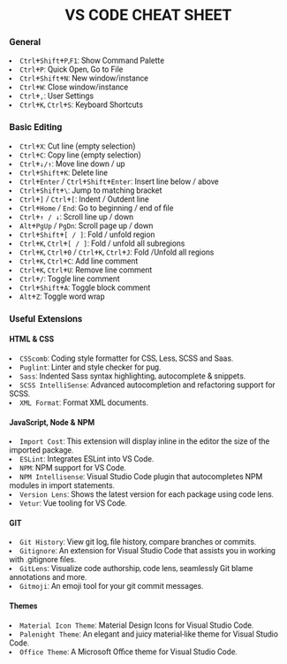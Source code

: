 <h1 style="font-family: Roboto" align="center">
VS CODE CHEAT SHEET
</h1>

<h3 style="font-family: Roboto">
General 
</h3>

<li style="font-family: Roboto">
<code>Ctrl</code>+<code>Shift</code>+<code>P</code>,<code>F1</code>: Show Command Palette 
</li>

<li style="font-family: Roboto">
<code>Ctrl</code>+<code>P</code>: Quick Open, Go to File 
</li>

<li style="font-family: Roboto">
<code>Ctrl</code>+<code>Shift</code>+<code>N</code>: New window/instance
</li>

<li style="font-family: Roboto">
<code>Ctrl</code>+<code>W</code>: Close window/instance 
</li>

<li style="font-family: Roboto">
<code>Ctrl</code>+<code>,</code>: User Settings 
</li>
<li style="font-family: Roboto">
<code>Ctrl</code>+<code>K</code>, <code>Ctrl</code>+<code>S</code>: Keyboard Shortcuts 
</li>

<h3 style="font-family: Roboto">
Basic Editing 
</h3>

<li style="font-family: Roboto">
<code>Ctrl</code>+<code>X</code>: Cut line (empty selection)
</li>

<li style="font-family: Roboto">
<code>Ctrl</code>+<code>C</code>: Copy line (empty selection)
</li>

<li style="font-family: Roboto">
<code>Ctrl</code>+<code>↓/↑</code>: Move line down / up 
</li>

<li style="font-family: Roboto">
<code>Ctrl</code>+<code>Shift</code>+<code>K</code>: Delete line 
</li>

<li style="font-family: Roboto">
<code>Ctrl</code>+<code>Enter</code> / <code>Ctrl</code>+<code>Shift</code>+<code>Enter</code>: Insert line below / above 
</li>

<li style="font-family: Roboto">
<code>Ctrl</code>+<code>Shift</code>+<code>\</code>: Jump to matching bracket 
</li>

<li style="font-family: Roboto">
<code>Ctrl</code>+<code>]</code> / <code>Ctrl</code>+<code>[</code>: Indent / Outdent line 
</li>

<li style="font-family: Roboto">
<code>Ctrl</code>+<code>Home</code> / <code>End</code>: Go to beginning / end of file 
</li>

<li style="font-family: Roboto">
<code>Ctrl</code>+<code>↑ / ↓</code>: Scroll line up / down
</li>

<li style="font-family: Roboto">
<code>Alt</code>+<code>PgUp</code> / <code>PgDn</code>: Scroll page up / down 
</li>

<li style="font-family: Roboto">
<code>Ctrl</code>+<code>Shift</code>+<code>[ / ]</code>: Fold / unfold region 
</li>

<li style="font-family: Roboto">
<code>Ctrl</code>+<code>K</code>, <code>Ctrl</code>+<code>[ / ]</code>: Fold / unfold all subregions 
</li>

<li style="font-family: Roboto">
<code>Ctrl</code>+<code>K</code>, <code>Ctrl</code>+<code>0</code> / <code>Ctrl</code>+<code>K</code>, <code>Ctrl</code>+<code>J</code>: Fold /Unfold all regions
</li>

<li style="font-family: Roboto">
<code>Ctrl</code>+<code>K</code>, <code>Ctrl</code>+<code>C</code>: Add line comment 
</li>

<li style="font-family: Roboto">
<code>Ctrl</code>+<code>K</code>, <code>Ctrl</code>+<code>U</code>: Remove line comment
</li>

<li style="font-family: Roboto">
<code>Ctrl</code>+<code>/</code>: Toggle line comment 
</li>

<li style="font-family: Roboto">
<code>Ctrl</code>+<code>Shift</code>+<code>A</code>: Toggle block comment 
</li>

<li style="font-family: Roboto">
<code>Alt</code>+<code>Z</code>: Toggle word wrap 
</li>

<h3 style="font-family: Roboto">
Useful Extensions 
</h3>

<h4 style="font-family: Roboto">
HTML & CSS 
</h4>

<li style="font-family: Roboto">
<code>CSScomb</code>: Coding style formatter for CSS, Less, SCSS and Saas. 
</li>

<li style="font-family: Roboto">
<code>Puglint</code>: Linter and style checker for pug. 
</li>

<li style="font-family: Roboto">
<code>Sass</code>: Indented Sass syntax highlighting, autocomplete & snippets. 
</li>

<li style="font-family: Roboto">
<code>SCSS IntelliSense</code>: Advanced autocompletion and refactoring support for SCSS. 
</li> 

<li style="font-family: Roboto">
<code>XML Format</code>: Format XML documents. 
</li>

<h4 style="font-family: Roboto">
JavaScript, Node & NPM 
</h4>

<li style="font-family: Roboto">
<code>Import Cost</code>: This extension will display inline in the editor the size of the imported package.
</li>

<li style="font-family: Roboto">
<code>ESLint</code>: Integrates ESLint into VS Code. 
</li> 

<li style="font-family: Roboto">
<code>NPM</code>: NPM support for VS Code. 
</li>

<li style="font-family: Roboto">
<code>NPM Intellisense</code>: Visual Studio Code plugin that autocompletes NPM modules in import statements. 
</li> 

<li style="font-family: Roboto">
<code>Version Lens</code>: Shows the latest version for each package using code lens. 
</li> 

<li style="font-family: Roboto">
<code>Vetur</code>: Vue tooling for VS Code. 
</li>

<h4 style="font-family: Roboto">
GIT 
</h4>

<li style="font-family: Roboto">
<code>Git History</code>: View git log, file history, compare branches or commits. 
</li>

<li style="font-family: Roboto">
<code>Gitignore</code>: An extension for Visual Studio Code that assists you in working with .gitignore files. 
</li> 

<li style="font-family: Roboto">
<code>GitLens</code>: Visualize code authorship, code lens, seamlessly Git blame annotations and more. 
</li>

<li style="font-family: Roboto">
<code>Gitmoji</code>: An emoji tool for your git commit messages. 
</li>

<h4 style="font-family: Roboto">
Themes 
</h4>

<li style="font-family: Roboto">
<code>Material Icon Theme</code>: Material Design Icons for Visual Studio Code. 
</li>

<li style="font-family: Roboto">
<code>Palenight Theme</code>: An elegant and juicy material-like theme for Visual Studio Code. 
</li> 

<li style="font-family: Roboto">
<code>Office Theme</code>: A Microsoft Office theme for Visual Studio Code. 
</li>